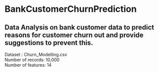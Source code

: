 # BankCustomerChurnPrediction
## Data Analysis on bank customer data to predict reasons for customer churn out and provide suggestions to prevent this. 
Dataset : Churn_Modelling.csv <br/>
Number of records: 10,000<br/>
Number of features: 14<br/>

